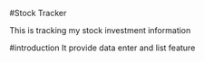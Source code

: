 #Stock Tracker

This is tracking my stock investment information

#introduction
It provide data enter and list feature